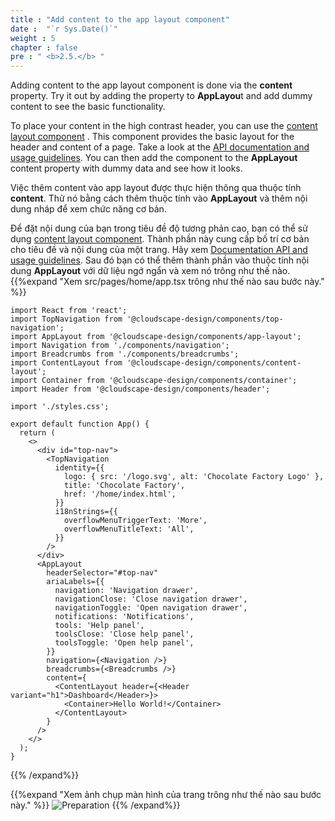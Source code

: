 ```yaml
---
title : "Add content to the app layout component"
date :  "`r Sys.Date()`" 
weight : 5 
chapter : false
pre : " <b>2.5.</b> "
---
```

Adding content to the app layout component is done via the **content** property. Try it out by adding the property to **AppLayou**t and add dummy content to see the basic functionality.

To place your content in the high contrast header, you can use the [content layout component](https://cloudscape.design/components/content-layout/?tabId=playground) . This component provides the basic layout for the header and content of a page. Take a look at the [API documentation and usage guidelines](https://cloudscape.design/components/content-layout/?tabId=playground). You can then add the component to the **AppLayout** content property with dummy data and see how it looks.

Việc thêm content vào app layout được thực hiện thông qua thuộc tính **content**. Thử nó bằng cách thêm thuộc tính vào **AppLayout** và thêm nội dung nháp để xem chức năng cơ bản.

Để đặt nội dung của bạn trong tiêu đề độ tương phản cao, bạn có thể sử dụng [content layout component](https://cloudscape.design/components/content-layout/?tabId=playground). Thành phần này cung cấp bố trí cơ bản cho tiêu đề và nội dung của một trang. Hãy xem [Documentation API and usage guidelines](https://cloudscape.design/components/content-layout/?tabId=playground). Sau đó bạn có thể thêm thành phần vào thuộc tính nội dung **AppLayout** với dữ liệu ngớ ngẩn và xem nó trông như thế nào.
{{%expand "Xem src/pages/home/app.tsx trông như thế nào sau bước này." %}}
```
import React from 'react';
import TopNavigation from '@cloudscape-design/components/top-navigation';
import AppLayout from '@cloudscape-design/components/app-layout';
import Navigation from './components/navigation';
import Breadcrumbs from './components/breadcrumbs';
import ContentLayout from '@cloudscape-design/components/content-layout';
import Container from '@cloudscape-design/components/container';
import Header from '@cloudscape-design/components/header';

import './styles.css';

export default function App() {
  return (
    <>
      <div id="top-nav">
        <TopNavigation
          identity={{
            logo: { src: '/logo.svg', alt: 'Chocolate Factory Logo' },
            title: 'Chocolate Factory',
            href: '/home/index.html',
          }}
          i18nStrings={{
            overflowMenuTriggerText: 'More',
            overflowMenuTitleText: 'All',
          }}
        />
      </div>
      <AppLayout
        headerSelector="#top-nav"
        ariaLabels={{
          navigation: 'Navigation drawer',
          navigationClose: 'Close navigation drawer',
          navigationToggle: 'Open navigation drawer',
          notifications: 'Notifications',
          tools: 'Help panel',
          toolsClose: 'Close help panel',
          toolsToggle: 'Open help panel',
        }}
        navigation={<Navigation />}
        breadcrumbs={<Breadcrumbs />}
        content={
          <ContentLayout header={<Header variant="h1">Dashboard</Header>}>
            <Container>Hello World!</Container>
          </ContentLayout>
        }
      />
    </>
  );
}
```
{{% /expand%}}

{{%expand "Xem ảnh chụp màn hình của trang trông như thế nào sau bước này." %}}
![Preparation](/images/8.png?false&width=90pc)
{{% /expand%}}
